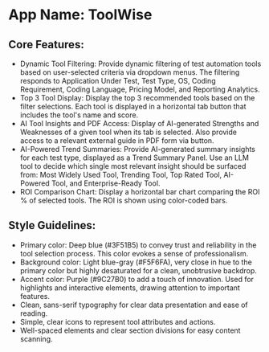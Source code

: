 # **App Name**: ToolWise

## Core Features:

- Dynamic Tool Filtering: Provide dynamic filtering of test automation tools based on user-selected criteria via dropdown menus. The filtering responds to Application Under Test, Test Type, OS, Coding Requirement, Coding Language, Pricing Model, and Reporting Analytics.
- Top 3 Tool Display: Display the top 3 recommended tools based on the filter selections. Each tool is displayed in a horizontal tab button that includes the tool's name and score.
- AI Tool Insights and PDF Access: Display of AI-generated Strengths and Weaknesses of a given tool when its tab is selected. Also provide access to a relevant external guide in PDF form via button.
- AI-Powered Trend Summaries: Provide AI-generated summary insights for each test type, displayed as a Trend Summary Panel. Use an LLM tool to decide which single most relevant insight should be surfaced from: Most Widely Used Tool, Trending Tool, Top Rated Tool, AI-Powered Tool, and Enterprise-Ready Tool.
- ROI Comparison Chart: Display a horizontal bar chart comparing the ROI % of selected tools. The ROI is shown using color-coded bars.

## Style Guidelines:

- Primary color: Deep blue (#3F51B5) to convey trust and reliability in the tool selection process. This color evokes a sense of professionalism.
- Background color: Light blue-gray (#F5F6FA), very close in hue to the primary color but highly desaturated for a clean, unobtrusive backdrop.
- Accent color: Purple (#9C27B0) to add a touch of innovation. Used for highlights and interactive elements, drawing attention to important features.
- Clean, sans-serif typography for clear data presentation and ease of reading.
- Simple, clear icons to represent tool attributes and actions.
- Well-spaced elements and clear section divisions for easy content scanning.